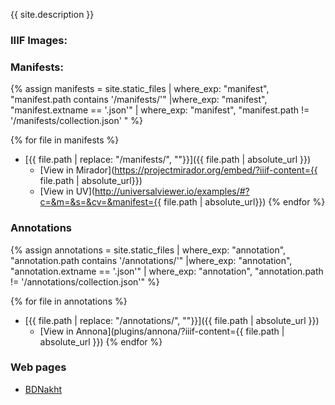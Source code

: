 {{ site.description }}

### IIIF Images:
<script src="{{ '/plugins/js/image.js' | absolute_url }}" ></script>

<script
			  src="https://code.jquery.com/jquery-3.5.1.min.js"
			  integrity="sha256-9/aliU8dGd2tb6OSsuzixeV4y/faTqgFtohetphbbj0="
			  crossorigin="anonymous"></script>
<link rel="stylesheet" href="plugins/justified/justifiedGallery.min.css" />
<script src="plugins/justified/jquery.justifiedGallery.min.js"></script>

<script>
{% assign files = site.static_files | where_exp: "image", "image.path contains '/images/'" |where_exp: "image", "image.path contains '/info.json'"   %}
{% for img_file in files %}
    addToGallery('gallery', '{{img_file.path | absolute_url}}', 300,300);
{% endfor %}
</script>
<div id="gallery">
        
</div>

<script>
    $("#gallery").justifiedGallery({
        rowHeight: 300
    });
</script>


### Manifests:
{% assign manifests = site.static_files | where_exp: "manifest", "manifest.path contains '/manifests/'"  |where_exp: "manifest", "manifest.extname == '.json'" | where_exp: "manifest", "manifest.path != '/manifests/collection.json' " %}

{% for file in manifests %}
 * [{{ file.path | replace: "/manifests/", ""}}]({{ file.path | absolute_url }}) 
    * [View in Mirador](https://projectmirador.org/embed/?iiif-content={{ file.path | absolute_url}})
    * [View in UV](http://universalviewer.io/examples/#?c=&m=&s=&cv=&manifest={{ file.path | absolute_url}})
{% endfor %}

### Annotations

{% assign annotations = site.static_files | where_exp: "annotation", "annotation.path contains '/annotations/'"  |where_exp: "annotation", "annotation.extname == '.json'"  | where_exp: "annotation", "annotation.path != '/annotations/collection.json'" %}

{% for file in annotations %}
 * [{{ file.path | replace: "/annotations/", ""}}]({{ file.path | absolute_url }})
    * [View in Annona](plugins/annona/?iiif-content={{ file.path | absolute_url }})
{% endfor %}

### Web pages

* [BDNakht](Nakht-a.md)
